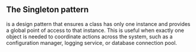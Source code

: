 ## The Singleton pattern 
is a design pattern that ensures a class has only one instance and provides a global point of access to that instance. This is useful when exactly one object is needed to coordinate actions across the system, such as a configuration manager, logging service, or database connection pool.